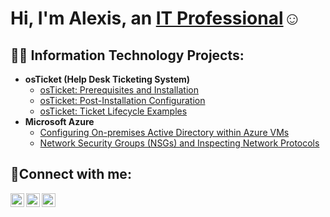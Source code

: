 <h1>Hi, I'm Alexis, an <a href="https://linkedin.com/in/Josh">IT Professional</a>☺</h1>

<h2>👨‍💻 Information Technology Projects:</h2>

- <b>osTicket (Help Desk Ticketing System)</b>
  - [osTicket: Prerequisites and Installation](https://github.com/AlexisVal08/ostickets-prereqs)
  - [osTicket: Post-Installation Configuration](https://github.com/AlexisVal08/post-install-config)
  - [osTicket: Ticket Lifecycle Examples](https://github.com/AlexisVal08/ticket-lifecycle)
- <b>Microsoft Azure</b>
  - [Configuring On-premises Active Directory within Azure VMs](https://github.com/AlexisVal08/configure-ad)
  - [Network Security Groups (NSGs) and Inspecting Network Protocols](https://github.com/AlexisVal08/azure-network-protocols)

<h2>🤳Connect with me:</h2>

[<img align="left" alt="Josh | Twitter" width="22px" src="https://cdn.jsdelivr.net/npm/simple-icons@v3/icons/twitter.svg" />][twitter]
[<img align="left" alt="Josh | LinkedIn" width="22px" src="https://cdn.jsdelivr.net/npm/simple-icons@v3/icons/linkedin.svg" />][linkedin]
[<img align="left" alt="Josh | Instagram" width="22px" src="https://cdn.jsdelivr.net/npm/simple-icons@v3/icons/instagram.svg" />][instagram]

[twitter]: https://twitter.com/Josh
[instagram]: https://www.instagram.com/Josh
[linkedin]: https://linkedin.com/in/Josh
